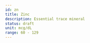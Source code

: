 ```yaml
---
id: zn
title: Zinc
description: Essential trace mineral
status: draft
unit: mcg/dL
range: 60 - 129
---
```

